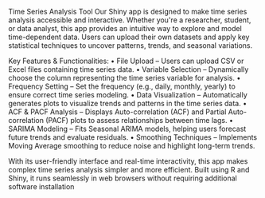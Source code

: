 Time Series Analysis Tool
Our Shiny app is designed to make time series analysis accessible and interactive. Whether you're a researcher, student, or data analyst, this app provides an intuitive way to explore and model time-dependent data. Users can upload their own datasets and apply key statistical techniques to uncover patterns, trends, and seasonal variations.

Key Features & Functionalities:
• File Upload – Users can upload CSV or Excel files containing time series data.
• Variable Selection – Dynamically choose the column representing the time series variable for analysis.
• Frequency Setting – Set the frequency (e.g., daily, monthly, yearly) to ensure correct time series modeling.
• Data Visualization – Automatically generates plots to visualize trends and patterns in the time series data.
• ACF & PACF Analysis – Displays Auto-correlation (ACF) and Partial Auto-correlation (PACF) plots to assess relationships between time lags.
• SARIMA Modeling – Fits Seasonal ARIMA models, helping users forecast future trends and evaluate residuals.
• Smoothing Techniques – Implements Moving Average smoothing to reduce noise and highlight long-term trends.

With its user-friendly interface and real-time interactivity, this app makes complex time series analysis simpler and more efficient. Built using R and Shiny, it runs seamlessly in web browsers without requiring additional software installation
